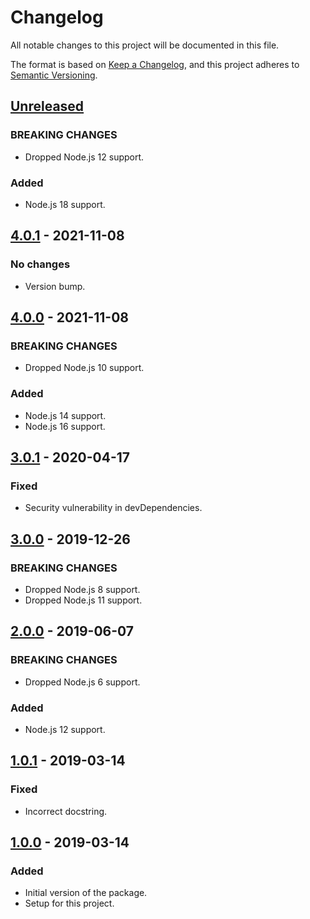# Changelog
All notable changes to this project will be documented in this file.

The format is based on [Keep a Changelog](https://keepachangelog.com/en/1.0.0/),
and this project adheres to [Semantic Versioning](https://semver.org/spec/v2.0.0.html).

## [Unreleased]
### BREAKING CHANGES
- Dropped Node.js 12 support.

### Added
- Node.js 18 support.

## [4.0.1] - 2021-11-08
### No changes
- Version bump.

## [4.0.0] - 2021-11-08
### BREAKING CHANGES
- Dropped Node.js 10 support.

### Added
- Node.js 14 support.
- Node.js 16 support.

## [3.0.1] - 2020-04-17
### Fixed
- Security vulnerability in devDependencies.

## [3.0.0] - 2019-12-26
### BREAKING CHANGES
- Dropped Node.js 8 support.
- Dropped Node.js 11 support.

## [2.0.0] - 2019-06-07
### BREAKING CHANGES
- Dropped Node.js 6 support.

### Added
- Node.js 12 support.

## [1.0.1] - 2019-03-14
### Fixed
- Incorrect docstring.

## [1.0.0] - 2019-03-14
### Added
- Initial version of the package.
- Setup for this project.

[Unreleased]: https://github.com/Ionaru/format-number/compare/4.0.1...HEAD
[4.0.1]: https://github.com/Ionaru/format-number/compare/4.0.0...4.0.1
[4.0.0]: https://github.com/Ionaru/format-number/compare/3.0.1...4.0.0
[3.0.1]: https://github.com/Ionaru/format-number/compare/3.0.0...3.0.1
[3.0.0]: https://github.com/Ionaru/format-number/compare/2.0.0...3.0.0
[2.0.0]: https://github.com/Ionaru/format-number/compare/1.0.1...2.0.0
[1.0.1]: https://github.com/Ionaru/format-number/compare/1.0.0...1.0.1
[1.0.0]: https://github.com/Ionaru/format-number/compare/8a86e89...1.0.0
